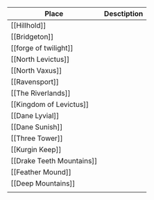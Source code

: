 | Place                     | Desctiption |
| ------------------------- | ----------- |
| [[Hillhold]]              |             |
| [[Bridgeton]]             |             |
| [[forge of twilight]]     |             |
| [[North Levictus]]        |             |
| [[North Vaxus]]           |             |
| [[Ravensport]]            |             |
| [[The Riverlands]]        |             |
| [[Kingdom of Levictus]]   |             |
| [[Dane Lyvial]]           |             |
| [[Dane Sunish]]           |             |
| [[Three Tower]]           |             |
| [[Kurgin Keep]]           |             |
| [[Drake Teeth Mountains]] |             |
| [[Feather Mound]]         |             |
| [[Deep Mountains]]        |             |
|                           |             |
